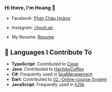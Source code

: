 ### Hi there, I'm Hoang 👋
- Facebook: [Phan Châu Hoàng](https://www.facebook.com/hoangpcwall/)

- Instagram: [_chouh.an_](https://www.instagram.com/_chouh.an_/)

- My Resume: [Resume](https://github.com/h0angpc/h0angpc/blob/main/OFFICIAL_RESUME%20(English%20Version).pdf)

## 🔧 Languages I Contribute To

- **TypeScript**: Contributed to [Clean](www.uit-clean.me)
- **Java**: Contributed to [HachikoCoffee](https://github.com/h0angpc/HachikoCoffee)
- **C#**: Frequently used in [SpaManagement](https://github.com/h0angpc/SpaManagement)
- **Dart**: Contributed to [02.-Online-course-System](https://github.com/ASE-UIT/02.-Online-course-System)
- **JavaScript**: Frequently used in [h2lib](https://github.com/BuiTrongHoangHuy/libma-ui)
<!--

Here are some ideas to get you started:

- 🔭 I’m currently working on ...
- 🌱 I’m currently learning ...
- 👯 I’m looking to collaborate on ...
- 🤔 I’m looking for help with ...
- 💬 Ask me about ...
- 📫 How to reach me: ...
- 😄 Pronouns: ...
- ⚡ Fun fact: ...
-->

